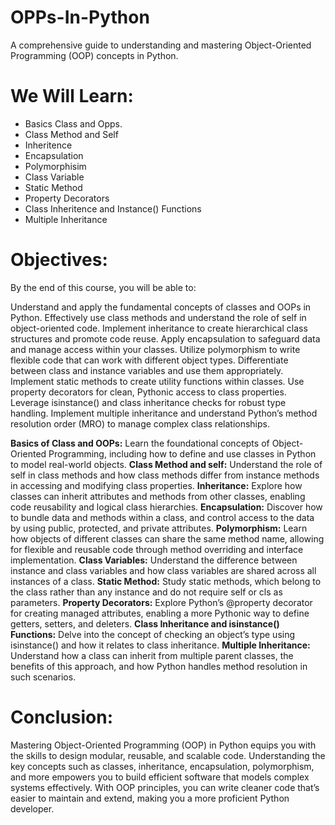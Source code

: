 # OPPs-In-Python
A comprehensive guide to understanding and mastering Object-Oriented Programming (OOP) concepts in Python.
# We Will Learn:
  - Basics Class and Opps.
  - Class Method and Self
  - Inheritence
  - Encapsulation
  - Polymorphisim
  - Class Variable
  - Static Method
  - Property Decorators
  - Class Inheritence and Instance() Functions
  - Multiple Inheritance
# Objectives: 
By the end of this course, you will be able to:

Understand and apply the fundamental concepts of classes and OOPs in Python.
Effectively use class methods and understand the role of self in object-oriented code.
Implement inheritance to create hierarchical class structures and promote code reuse.
Apply encapsulation to safeguard data and manage access within your classes.
Utilize polymorphism to write flexible code that can work with different object types.
Differentiate between class and instance variables and use them appropriately.
Implement static methods to create utility functions within classes.
Use property decorators for clean, Pythonic access to class properties.
Leverage isinstance() and class inheritance checks for robust type handling.
Implement multiple inheritance and understand Python’s method resolution order (MRO) to manage complex class relationships.

**Basics of Class and OOPs:** Learn the foundational concepts of Object-Oriented Programming, including how to define and use classes in Python to model real-world objects.
**Class Method and self:** Understand the role of self in class methods and how class methods differ from instance methods in accessing and modifying class properties.
**Inheritance:** Explore how classes can inherit attributes and methods from other classes, enabling code reusability and logical class hierarchies.
**Encapsulation:** Discover how to bundle data and methods within a class, and control access to the data by using public, protected, and private attributes.
**Polymorphism:** Learn how objects of different classes can share the same method name, allowing for flexible and reusable code through method overriding and interface implementation.
**Class Variables:** Understand the difference between instance and class variables and how class variables are shared across all instances of a class.
**Static Method:** Study static methods, which belong to the class rather than any instance and do not require self or cls as parameters.
**Property Decorators:** Explore Python’s @property decorator for creating managed attributes, enabling a more Pythonic way to define getters, setters, and deleters.
**Class Inheritance and isinstance() Functions:** Delve into the concept of checking an object’s type using isinstance() and how it relates to class inheritance.
**Multiple Inheritance:** Understand how a class can inherit from multiple parent classes, the benefits of this approach, and how Python handles method resolution in such scenarios.

# Conclusion: 
Mastering Object-Oriented Programming (OOP) in Python equips you with the skills to design modular, reusable, and scalable code. Understanding the key concepts such as classes, inheritance, encapsulation, polymorphism, and more empowers you to build efficient software that models complex systems effectively. With OOP principles, you can write cleaner code that’s easier to maintain and extend, making you a more proficient Python developer.
